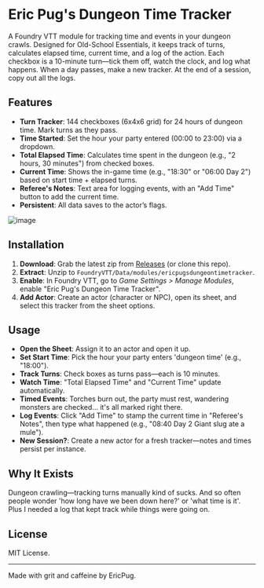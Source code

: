 # Eric Pug's Dungeon Time Tracker

A Foundry VTT module for tracking time and events in your dungeon crawls. 
Designed for Old-School Essentials, it keeps track of turns, calculates elapsed time, current time, and a log of the action. 
Each checkbox is a 10-minute turn—tick them off, watch the clock, and log what happens.
When a day passes, make a new tracker.
At the end of a session, copy out all the logs.

## Features
- **Turn Tracker**: 144 checkboxes (6x4x6 grid) for 24 hours of dungeon time. Mark turns as they pass.
- **Time Started**: Set the hour your party entered (00:00 to 23:00) via a dropdown.
- **Total Elapsed Time**: Calculates time spent in the dungeon (e.g., "2 hours, 30 minutes") from checked boxes.
- **Current Time**: Shows the in-game time (e.g., "18:30" or "06:00 Day 2") based on start time + elapsed turns.
- **Referee's Notes**: Text area for logging events, with an "Add Time" button to add the current time.
- **Persistent**: All data saves to the actor’s flags.



![image](https://github.com/user-attachments/assets/29257af2-cd2d-4b84-b24f-235adf16289c)




## Installation
1. **Download**: Grab the latest zip from [Releases](https://github.com/EricPug/ericpugsdungeontimetracker/releases) (or clone this repo).
2. **Extract**: Unzip to `FoundryVTT/Data/modules/ericpugsdungeontimetracker`.
3. **Enable**: In Foundry VTT, go to *Game Settings > Manage Modules*, enable "Eric Pug's Dungeon Time Tracker".
4. **Add Actor**: Create an actor (character or NPC), open its sheet, and select this tracker from the sheet options.

## Usage
- **Open the Sheet**: Assign it to an actor and open it up.
- **Set Start Time**: Pick the hour your party enters 'dungeon time' (e.g., "18:00").
- **Track Turns**: Check boxes as turns pass—each is 10 minutes.
- **Watch Time**: "Total Elapsed Time" and "Current Time" update automatically.
- **Timed Events**: Torches burn out, the party must rest, wandering monsters are checked... it's all marked right there.
- **Log Events**: Click "Add Time" to stamp the current time in "Referee's Notes", then type what happened (e.g., "08:40 Day 2 Giant slug ate a mule").
- **New Session?**: Create a new actor for a fresh tracker—notes and times persist per instance.

## Why It Exists
Dungeon crawling—tracking turns manually kind of sucks. And so often people wonder 'how long have we been down here?' or 'what time is it'. Plus I needed a log that kept track while things were going on.

## License
MIT License.

---
Made with grit and caffeine by EricPug.
